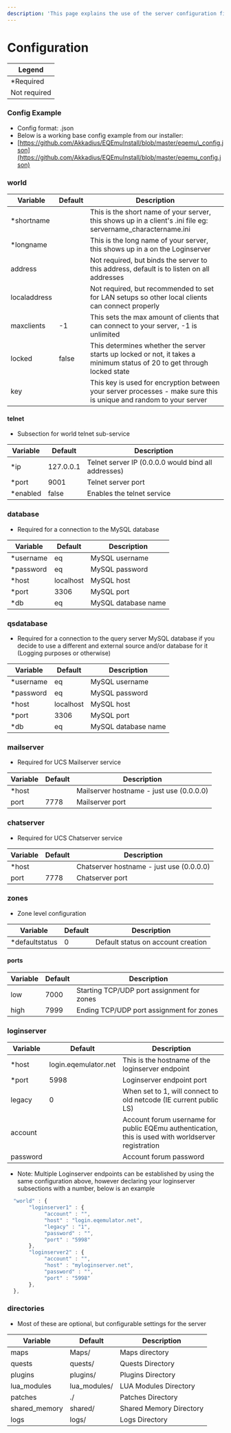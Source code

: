 ```yaml
---
description: 'This page explains the use of the server configuration file: eqemu_config.json'
---
```


# Configuration

| **Legend** |
| --- |
| \*Required |
| Not required |

### Config Example

* Config format: .json
* Below is a working base config example from our installer:
* [https://github.com/Akkadius/EQEmuInstall/blob/master/eqemu\_config.json](https://github.com/Akkadius/EQEmuInstall/blob/master/eqemu_config.json)

### world

| **Variable** | **Default** | **Description** |
| --- | --- | --- |
| \*shortname |  | This is the short name of your server, this shows up in a client's .ini file eg: servername\_charactername.ini |
| \*longname |  | This is the long name of your server, this shows up in a on the Loginserver |
| address |  | Not required, but binds the server to this address, default is to listen on all addresses |
| localaddress |  | Not required, but recommended to set for LAN setups so other local clients can connect properly |
| maxclients | -1 | This sets the max amount of clients that can connect to your server, -1 is unlimited |
| locked | false | This determines whether the server starts up locked or not, it takes a minimum status of 20 to get through locked state |
| key |  | This key is used for encryption between your server processes - make sure this is unique and random to your server |

#### telnet

* Subsection for world telnet sub-service

| Variable | Default | Description |
| --- | --- | --- |
| \*ip | 127.0.0.1 | Telnet server IP \(0.0.0.0 would bind all addresses\) |
| \*port | 9001 | Telnet server port |
| \*enabled | false | Enables the telnet service |

### database

* Required for a connection to the MySQL database

| **Variable** | **Default** | **Description** |
| --- | --- | --- |
| \*username | eq | MySQL username |
| \*password | eq | MySQL password |
| \*host | localhost | MySQL host |
| \*port | 3306 | MySQL port |
| \*db | eq | MySQL database name |

### qsdatabase

* Required for a connection to the query server MySQL database if you decide to use a different and external source and/or database for it \(Logging purposes or otherwise\)

| **Variable** | **Default** | **Description** |
| --- | --- | --- |
| \*username | eq | MySQL username |
| \*password | eq | MySQL password |
| \*host | localhost | MySQL host |
| \*port | 3306 | MySQL port |
| \*db | eq | MySQL database name |

### mailserver

* Required for UCS Mailserver service

| Variable | Default | Description |
| --- | --- | --- |
| \*host |  | Mailserver hostname - just use \(0.0.0.0\) |
| port | 7778 | Mailserver port |

### chatserver

* Required for UCS Chatserver service

| **Variable** | **Default** | **Description** |
| --- | --- | --- |
| \*host |  | Chatserver hostname - just use \(0.0.0.0\) |
| port | 7778 | Chatserver port |

### zones

* Zone level configuration

| **Variable** | **Default** | **Description** |
| --- | --- | --- |
| \*defaultstatus | 0 | Default status on account creation |

#### ports

| **Variable** | **Default** | **Description** |
| --- | --- | --- |
| low | 7000 | Starting TCP/UDP port assignment for zones |
| high | 7999 | Ending TCP/UDP port assignment for zones |

### loginserver

| **Variable** | **Default** | **Description** |
| --- | --- | --- |
| \*host | login.eqemulator.net | This is the hostname of the loginserver endpoint |
| \*port | 5998 | Loginserver endpoint port |
| legacy | 0 | When set to 1, will connect to old netcode \(IE current public LS\) |
| account |  | Account forum username for public EQEmu authentication, this is used with worldserver registration |
| password |  | Account forum password |

* Note: Multiple Loginserver endpoints can be established by using the same configuration above, however declaring your loginserver subsections with a number, below is an example

```javascript
  "world" : {
       "loginserver1" : {
            "account" : "",
            "host" : "login.eqemulator.net",
            "legacy" : "1",
            "password" : "",
            "port" : "5998"
       },
       "loginserver2" : {
            "account" : "",
            "host" : "myloginserver.net",
            "password" : "",
            "port" : "5998"
       },
  },
```

### directories

* Most of these are optional, but configurable settings for the server

| **Variable** | **Default** | **Description** |
| --- | --- | --- |
| maps | Maps/ | Maps directory |
| quests | quests/ | Quests Directory |
| plugins | plugins/ | Plugins Directory |
| lua\_modules | lua\_modules/ | LUA Modules Directory |
| patches | ./ | Patches Directory |
| shared\_memory | shared/ | Shared Memory Directory |
| logs | logs/ | Logs Directory |

